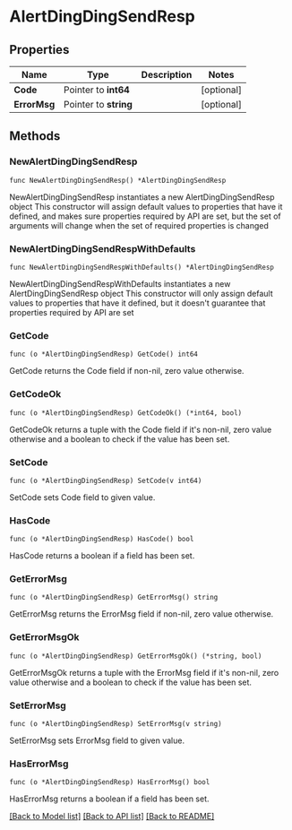 # AlertDingDingSendResp

## Properties

Name | Type | Description | Notes
------------ | ------------- | ------------- | -------------
**Code** | Pointer to **int64** |  | [optional] 
**ErrorMsg** | Pointer to **string** |  | [optional] 

## Methods

### NewAlertDingDingSendResp

`func NewAlertDingDingSendResp() *AlertDingDingSendResp`

NewAlertDingDingSendResp instantiates a new AlertDingDingSendResp object
This constructor will assign default values to properties that have it defined,
and makes sure properties required by API are set, but the set of arguments
will change when the set of required properties is changed

### NewAlertDingDingSendRespWithDefaults

`func NewAlertDingDingSendRespWithDefaults() *AlertDingDingSendResp`

NewAlertDingDingSendRespWithDefaults instantiates a new AlertDingDingSendResp object
This constructor will only assign default values to properties that have it defined,
but it doesn't guarantee that properties required by API are set

### GetCode

`func (o *AlertDingDingSendResp) GetCode() int64`

GetCode returns the Code field if non-nil, zero value otherwise.

### GetCodeOk

`func (o *AlertDingDingSendResp) GetCodeOk() (*int64, bool)`

GetCodeOk returns a tuple with the Code field if it's non-nil, zero value otherwise
and a boolean to check if the value has been set.

### SetCode

`func (o *AlertDingDingSendResp) SetCode(v int64)`

SetCode sets Code field to given value.

### HasCode

`func (o *AlertDingDingSendResp) HasCode() bool`

HasCode returns a boolean if a field has been set.

### GetErrorMsg

`func (o *AlertDingDingSendResp) GetErrorMsg() string`

GetErrorMsg returns the ErrorMsg field if non-nil, zero value otherwise.

### GetErrorMsgOk

`func (o *AlertDingDingSendResp) GetErrorMsgOk() (*string, bool)`

GetErrorMsgOk returns a tuple with the ErrorMsg field if it's non-nil, zero value otherwise
and a boolean to check if the value has been set.

### SetErrorMsg

`func (o *AlertDingDingSendResp) SetErrorMsg(v string)`

SetErrorMsg sets ErrorMsg field to given value.

### HasErrorMsg

`func (o *AlertDingDingSendResp) HasErrorMsg() bool`

HasErrorMsg returns a boolean if a field has been set.


[[Back to Model list]](../README.md#documentation-for-models) [[Back to API list]](../README.md#documentation-for-api-endpoints) [[Back to README]](../README.md)


